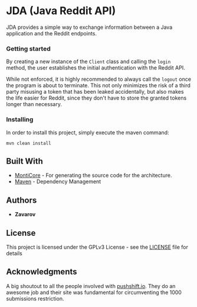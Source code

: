 # JDA (Java Reddit API)

JDA provides a simple way to exchange information between a Java application and the Reddit endpoints. 

### Getting started

By creating a new instance of the `Client` class and calling the `login` method, the user 
establishes the initial authentication with the Reddit API.

While not enforced, it is highly recommended to always call the `logout` once the program
is about to terminate. This not only minimizes the risk of a third party misusing a token
that has been leaked accidentally, but also makes the life easier for Reddit, since they
don't have to store the granted tokens longer than necessary.

### Installing

In order to install this project, simply execute the maven command:

```
mvn clean install
```

## Built With

* [MontiCore](https://github.com/MontiCore/monticore) - For generating the source code for the architecture.
* [Maven](https://maven.apache.org/) - Dependency Management

## Authors

* **Zavarov**

## License

This project is licensed under the GPLv3 License - see the [LICENSE](LICENSE) file for details

## Acknowledgments
A big shoutout to all the people involved with [pushshift.io](https://pushshift.io/). They do an awesome job
and their site was fundamental for circumventing the 1000 submissions restriction.